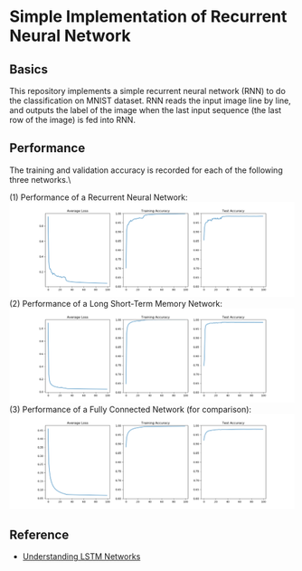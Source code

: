 # Simple Implementation of Recurrent Neural Network
## Basics
This repository implements a simple recurrent neural network (RNN) to do the classification on MNIST dataset. RNN reads the input image line by line, and outputs the label of the image when the last input sequence (the last row of the image) is fed into RNN.
## Performance
The training and validation accuracy is recorded for each of the following three networks.\

(1) Performance of a Recurrent Neural Network:\
![RNN Performance](/stand%20alone%20implementation/RNN/Figures/rnn.png "RNN")
(2) Performance of a Long Short-Term Memory Network:\
![LSTM Performance](/stand%20alone%20implementation/RNN/Figures/lstm.png "LSTM")
(3) Performance of a Fully Connected Network (for comparison):\
![FC Performance](/stand%20alone%20implementation/RNN/Figures/fc.png "FC")

## Reference
- [Understanding LSTM Networks](http://colah.github.io/posts/2015-08-Understanding-LSTMs/)
